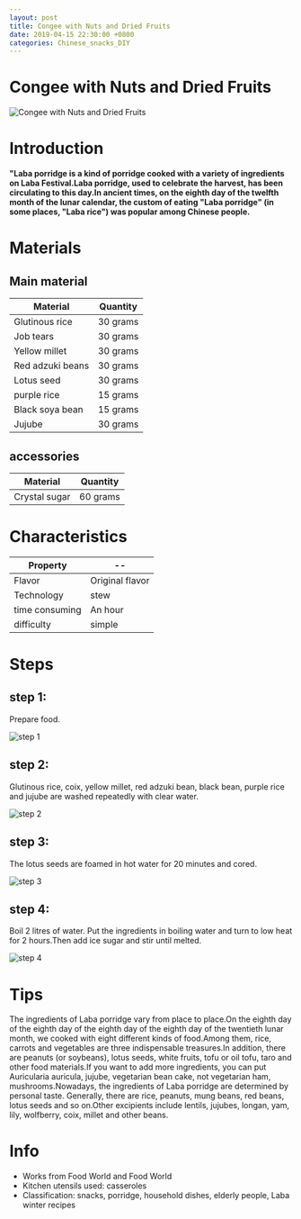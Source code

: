 ```yaml
---
layout: post
title: Congee with Nuts and Dried Fruits
date: 2019-04-15 22:30:00 +0800
categories: Chinese_snacks_DIY
---
```


# Congee with Nuts and Dried Fruits

![Congee with Nuts and Dried Fruits]({{site.baseurl}}/img/429006/429006.jpg)

# Introduction

**"Laba porridge is a kind of porridge cooked with a variety of ingredients on Laba Festival.Laba porridge, used to celebrate the harvest, has been circulating to this day.In ancient times, on the eighth day of the twelfth month of the lunar calendar, the custom of eating "Laba porridge" (in some places, "Laba rice") was popular among Chinese people.**

# Materials


## Main material

Material|Quantity
--|--
Glutinous rice|30 grams
Job tears|30 grams
Yellow millet|30 grams
Red adzuki beans|30 grams
Lotus seed|30 grams
purple rice|15 grams
Black soya bean|15 grams
Jujube|30 grams

## accessories

Material|Quantity
--|--
Crystal sugar|60 grams

# Characteristics

Property|--
--|--
Flavor|Original flavor
Technology|stew
time consuming|An hour
difficulty|simple

# Steps

## step 1:

Prepare food.

![step 1]({{site.baseurl}}/img/429006/1.jpg)

## step 2:

Glutinous rice, coix, yellow millet, red adzuki bean, black bean, purple rice and jujube are washed repeatedly with clear water.

![step 2]({{site.baseurl}}/img/429006/2.jpg)

## step 3:

The lotus seeds are foamed in hot water for 20 minutes and cored.

![step 3]({{site.baseurl}}/img/429006/3.jpg)

## step 4:

Boil 2 litres of water. Put the ingredients in boiling water and turn to low heat for 2 hours.Then add ice sugar and stir until melted.

![step 4]({{site.baseurl}}/img/429006/4.jpg)

# Tips

The ingredients of Laba porridge vary from place to place.On the eighth day of the eighth day of the eighth day of the eighth day of the twentieth lunar month, we cooked with eight different kinds of food.Among them, rice, carrots and vegetables are three indispensable treasures.In addition, there are peanuts (or soybeans), lotus seeds, white fruits, tofu or oil tofu, taro and other food materials.If you want to add more ingredients, you can put Auricularia auricula, jujube, vegetarian bean cake, not vegetarian ham, mushrooms.Nowadays, the ingredients of Laba porridge are determined by personal taste. Generally, there are rice, peanuts, mung beans, red beans, lotus seeds and so on.Other excipients include lentils, jujubes, longan, yam, lily, wolfberry, coix, millet and other beans.

# Info

- Works from Food World and Food World
- Kitchen utensils used: casseroles
- Classification: snacks, porridge, household dishes, elderly people, Laba winter recipes